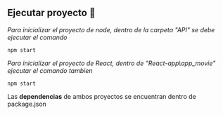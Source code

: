 ## Ejecutar proyecto 🚀

_Para inicializar el proyecto de node, dentro de la carpeta "API" se debe ejecutar el comando_
```
npm start
```
_Para inicializar el proyecto de React, dentro de "React-app\app_movie" ejecutar el comando tambien_

```
npm start
```
Las **dependencias** de ambos proyectos se encuentran dentro de package.json 
